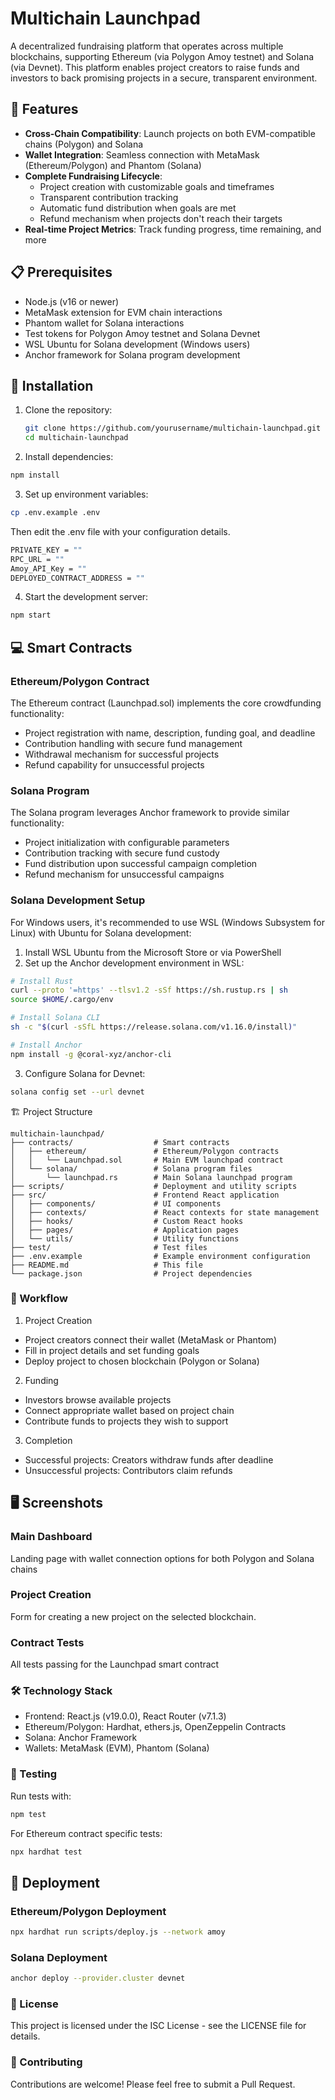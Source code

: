 
# Multichain Launchpad

A decentralized fundraising platform that operates across multiple blockchains, supporting Ethereum (via Polygon Amoy testnet) and Solana (via Devnet). This platform enables project creators to raise funds and investors to back promising projects in a secure, transparent environment.

## 🚀 Features

- **Cross-Chain Compatibility**: Launch projects on both EVM-compatible chains (Polygon) and Solana
- **Wallet Integration**: Seamless connection with MetaMask (Ethereum/Polygon) and Phantom (Solana)
- **Complete Fundraising Lifecycle**:
  - Project creation with customizable goals and timeframes
  - Transparent contribution tracking
  - Automatic fund distribution when goals are met
  - Refund mechanism when projects don't reach their targets
- **Real-time Project Metrics**: Track funding progress, time remaining, and more

## 📋 Prerequisites

- Node.js (v16 or newer)
- MetaMask extension for EVM chain interactions
- Phantom wallet for Solana interactions
- Test tokens for Polygon Amoy testnet and Solana Devnet
- WSL Ubuntu for Solana development (Windows users)
- Anchor framework for Solana program development

## 🔧 Installation

1. Clone the repository:
   ```bash
   git clone https://github.com/yourusername/multichain-launchpad.git
   cd multichain-launchpad
   ```

2. Install dependencies:

```bash
npm install     
```

3. Set up environment variables:

```bash
cp .env.example .env
```

Then edit the .env file with your configuration details.

``` bash 
PRIVATE_KEY = ""
RPC_URL = ""
Amoy_API_Key = ""
DEPLOYED_CONTRACT_ADDRESS = ""
```

4. Start the development server:

```bash
npm start
```

## 💻 Smart Contracts
### Ethereum/Polygon Contract
The Ethereum contract (Launchpad.sol) implements the core crowdfunding functionality:

- Project registration with name, description, funding goal, and deadline
- Contribution handling with secure fund management
- Withdrawal mechanism for successful projects
- Refund capability for unsuccessful projects

### Solana Program
The Solana program leverages Anchor framework to provide similar functionality:

- Project initialization with configurable parameters
- Contribution tracking with secure fund custody
- Fund distribution upon successful campaign completion
- Refund mechanism for unsuccessful campaigns

### Solana Development Setup
For Windows users, it's recommended to use WSL (Windows Subsystem for Linux) with Ubuntu for Solana development:

1. Install WSL Ubuntu from the Microsoft Store or via PowerShell
2. Set up the Anchor development environment in WSL:
```bash
# Install Rust
curl --proto '=https' --tlsv1.2 -sSf https://sh.rustup.rs | sh
source $HOME/.cargo/env

# Install Solana CLI
sh -c "$(curl -sSfL https://release.solana.com/v1.16.0/install)"

# Install Anchor
npm install -g @coral-xyz/anchor-cli
```

3. Configure Solana for Devnet:
```bash
solana config set --url devnet
``` 

🏗️ Project Structure
```
multichain-launchpad/
├── contracts/                  # Smart contracts
│   ├── ethereum/               # Ethereum/Polygon contracts
│   │   └── Launchpad.sol       # Main EVM launchpad contract
│   └── solana/                 # Solana program files
│       └── launchpad.rs        # Main Solana launchpad program
├── scripts/                    # Deployment and utility scripts
├── src/                        # Frontend React application
│   ├── components/             # UI components
│   ├── contexts/               # React contexts for state management
│   ├── hooks/                  # Custom React hooks
│   ├── pages/                  # Application pages
│   └── utils/                  # Utility functions
├── test/                       # Test files
├── .env.example                # Example environment configuration
├── README.md                   # This file
└── package.json                # Project dependencies

```
### 🔄 Workflow

1. Project Creation

- Project creators connect their wallet (MetaMask or Phantom)
- Fill in project details and set funding goals
- Deploy project to chosen blockchain (Polygon or Solana)


2. Funding

- Investors browse available projects
- Connect appropriate wallet based on project chain
- Contribute funds to projects they wish to support


3. Completion

- Successful projects: Creators withdraw funds after deadline
- Unsuccessful projects: Contributors claim refunds

## 🖥️ Screenshots
### Main Dashboard
Landing page with wallet connection options for both Polygon and Solana chains

### Project Creation
Form for creating a new project on the selected blockchain.

### Contract Tests
All tests passing for the Launchpad smart contract



### 🛠️ Technology Stack

- Frontend: React.js (v19.0.0), React Router (v7.1.3)
- Ethereum/Polygon: Hardhat, ethers.js, OpenZeppelin Contracts
- Solana: Anchor Framework
- Wallets: MetaMask (EVM), Phantom (Solana)

### 🧪 Testing
Run tests with:
``` bash
npm test
``` 

For Ethereum contract specific tests:
```bash
npx hardhat test
```

## 🚀 Deployment
### Ethereum/Polygon Deployment
``` bash
npx hardhat run scripts/deploy.js --network amoy
```

### Solana Deployment
``` bash
anchor deploy --provider.cluster devnet
```

### 📝 License
This project is licensed under the ISC License - see the LICENSE file for details.
### 🤝 Contributing
Contributions are welcome! Please feel free to submit a Pull Request.
